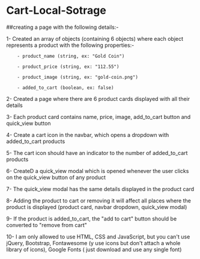 # Cart-Local-Sotrage

##creating a page with the following details:-

   1- Created an array of objects (containing 6 objects) where each object represents a product with the following properties:-
   
        - product_name (string, ex: "Gold Coin")
   
        - product_price (string, ex: "112.55")
        
        - product_image (string, ex: "gold-coin.png")
        
        - added_to_cart (boolean, ex: false)

  2- Created a page where there are 6 product cards displayed with all their details

  3- Each product card contains name, price, image, add_to_cart button and quick_view button

  4- Create a cart icon in the navbar, which opens a dropdown with added_to_cart products

  5- The cart icon should have an indicator to the number of added_to_cart products

  6- CreateD a quick_view modal which is opened whenever the user clicks on the quick_view button of any product

  7- The quick_view modal has the same details displayed in the product card

  8-  Adding the product to cart or removing it will affect all places where the product is displayed (product card, navbar dropdown, quick_view modal)

  9- If the product is added_to_cart, the "add to cart" button should be converted to "remove from cart"

  10- I am only allowed to use HTML, CSS and JavaScript, but you can't use jQuery, Bootstrap, Fontawesome (y use icons but  don't attach a whole library of icons), Google Fonts ( just download and use any single font)

  
